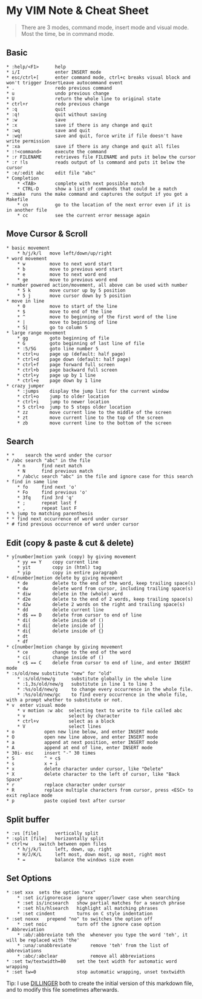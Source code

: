 # My VIM Note & Cheat Sheet
>There are 3 modes, command mode, insert mode and visual mode. Most the time, be in command mode.

## Basic
    * :help/<F1>      help
    * i/I             enter INSERT mode
    * esc/ctrl+[      enter command mode, ctrl+c breaks visual block and won't trigger InsertLeave autocommand event
    * .               redo previous command
    * u               undo previous change
    * U               return the whole line to original state
    * ctrl+r          redo previous change
    * :q              quit
    * :q!             quit without saving
    * :w              save
    * :x              save if there is any change and quit
    * :wq             save and quit
    * :wq!            save and quit, force write if file doesn't have write permission
    * :xa             save if there is any change and quit all files
    * :!<command>     execute the command
    * :r FILENAME     retrieves file FILENAME and puts it below the cursor
    * :r !ls          reads output of ls command and puts it below the cursor
    * :e/:edit abc    edit file "abc"
    * Completion
        * <TAB>       complete with next possible match
        * CTRL-D      show a list of commands that could be a match
    * :make  runs the make command and captures the output if you got a Makefile
        * cn          go to the location of the next error even if it is in another file
        * cc          see the current error message again

## Move Cursor & Scroll
    * basic movement
        * h/j/k/l   move left/down/up/right
    * word movement
        * w         move to next word start
        * b         move to previous word start
        * e         move to next word end
        * ge        move to previous word end
    * number powered action/movement, all above can be used with number
        * 5 k       move cursor up by 5 position
        * 5 j       move cursor down by 5 position
    * move in line
        * 0         move to start of the line
        * $         move to end of the line
        * ^         move to beginning of the first word of the line
        * |         move to beginning of line
        * 5|        go to column 5
    * large range movement
        * gg        goto beginning of file
        * G         goto beginning of last line of file
        * :5/5G     goto line number 5
        * ctrl+u    page up (default: half page)
        * ctrl+d    page down (default: half page)
        * ctrl+f    page forward full screen
        * ctrl+b    page backward full screen
        * ctrl+y    page up by 1 line
        * ctrl+e    page down by 1 line
    * crazy jumper
        * :jumps    display the jump list for the current window
        * ctrl+o    jump to older location
        * ctrl+i    jump to newer location
        * 5 ctrl+o  jump to 5 steps older location
        * zz        move current line to the middle of the screen
        * zt        move current line to the top of the screen
        * zb        move current line to the bottom of the screen

## Search
    * *    search the word under the cursor
    * /abc search "abc" in the file
        * n      find next match
        * N      find previous match
        * /abc\c search "abc" in the file and ignore case for this search
    * find in same line
        * fo     find next 'o'
        * Fo     find previous 'o'
        * 3fq    find 3rd 'q'
        * ;      repeat last f
        * ,      repeat last F
    * % jump to matching parenthesis
    * * find next occurrence of word under cursor
    * # find previous occurrence of word under cursor

## Edit (copy & paste & cut & delete)
    * y[number]motion yank (copy) by giving movement
        * yy == Y    copy current line
        * yit        copy in (html) tag
        * yip        copy in entire paragraph
    * d[number]motion delete by giving movement
        * de         delete to the end of the word, keep trailing space(s)
        * dw         delete word from cursor, including trailing space(s)
        * diw        delete in the (whole) word
        * d2e        delete to the end of 2 words, keep trailing space(s)
        * d2w        delete 2 words on the right and trailing space(s)
        * dd         delete current line
        * d$ == D    delete from cursor to end of line
        * di(        delete inside of ()
        * di[        delete inside of []
        * di{        delete inside of {}
        * dt
        * df
    * c[number]motion change by giving movement
        * ce         change to the end of the word
        * ci(        change inside of ()
        * c$ == C    delete from cursor to end of line, and enter INSERT mode
    * :s/old/new substitute "new" for "old"
        * :s/old/new/g      substitute globally in the whole line
        * :1,3s/old/new/g   substitute in line 1 to line 3
        * :%s/old/new/g     to change every occurrence in the whole file.
        * :%s/old/new/gc    to find every occurrence in the whole file, with a prompt whether to substitute or not.
    * v  enter visual mode
        * v motion :w abc  selecting text to write to file called abc
        * v                select by character
        * ctrl+v           select as a block
        * V                select lines
    * o           open new line below, and enter INSERT mode
    * O           open new line above, and enter INSERT mode
    * a           append at next position, enter INSERT mode
    * A           append at end of line, enter INSERT mode
    * 30i- esc    insert "-" 30 times
    * S           ^ + c$
    * s           x + i
    * x           delete character under cursor, like "Delete"
    * X           delete character to the left of cursor, like "Back Space"
    * r           replace character under cursor
    * R           replace multiple characters from cursor, press <ESC> to exit replace mode
    * p           paste copied text after cursor

## Split buffer
    * :vs [file]      vertically split
    * :split [file]   horizontally split
    * ctrl+w    switch between open files
        * h/j/k/l     left, down, up, right
        * H/J/K/L     left most, down most, up most, right most
        * =           balance the windows size even

## Set Options
    * :set xxx  sets the option "xxx"
        * :set ic/ignorecase  ignore upper/lower case when searching
        * :set is/incsearch   show partial matches for a search phrase
        * :set hls/hlsearch   highlight all matching phrases
        * :set cindent        turns on C style indentation
    * :set noxxx   prepend "no" to switches the option off
        * :set noic           turn off the ignore case option
    * Abbreviation
        * :ab/:abbreviate teh the  whenever you type the word 'teh', it will be replaced with 'the'
        * :una/:unabbreviate       remove 'teh' from the list of abbreviations
        * :abc/:abclear            remove all abbreviations
    * :set tw/textwidth=80    set the text width for automatic word wrapping
    * :set tw=0               stop automatic wrapping, unset textwidth

Tip: I use [DILLINGER] both to create the initial version of this markdown file, and to modify this file sometimes afterwards.

[//]: # (Reference links used in the body of this note, which were stripped out by markdown processor. All comments won't be seen after rendering. SO post for comments in markdown - http://stackoverflow.com/questions/4823468/store-comments-in-markdown-syntax)

   [DILLINGER]: <http://dillinger.io/>
